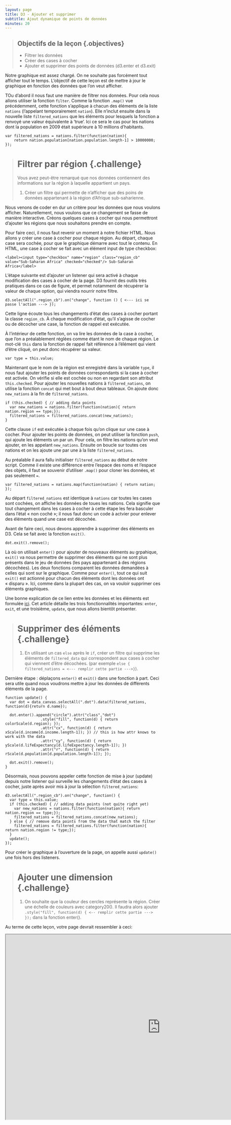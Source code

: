 ```yaml
---
layout: page
title: D3 - Ajouter et supprimer
subtitle: Ajout dynamique de points de données
minutes: 20
---
```


> ## Objectifs de la leçon {.objectives}
> 
> * Filtrer les données
> * Créer des cases à cocher
> * Ajouter et supprimer des points de données (d3.enter et d3.exit)

Notre graphique est assez chargé. On ne souhaite pas forcément tout afficher tout le temps.
L’objectif de cette leçon est de mettre à jour le graphique en fonction des données que l’on veut afficher. 

TOu d’abord il nous faut une manière de filtrer nos données. Pour cela nous allons utiliser la fonction `filter`. 
Comme la fonction `.map()` vue précédemment, cette fonction s’applique à chacun des éléments de la liste `nations` (l’appelant temporairement `nation`). 
Elle n’inclut ensuite dans la nouvelle liste `filtered_nations` que les éléments pour lesquels la fonction a renvoyé une valeur équivalente à ‘true’. Ici ce sera le cas pour les nations dont la population en 2009 était supérieure à 10 millions d’habitants.

~~~{.js}
var filtered_nations = nations.filter(function(nation){ 
	return nation.population[nation.population.length-1] > 10000000;
});
~~~

> # Filtrer par région {.challenge}
> Vous avez peut-être remarqué que nos données contiennent des informations sur la région à laquelle appartient un pays.
> 
> 1. Créer un filtre qui permette de n’afficher que des poins de données appartenant à la région d’Afrique sub-saharienne.

Nous venons de coder en dur un critère pour les données que nous voulons afficher. Naturellement, nous voulons que ce changement se fasse de manière interactive. Créons quelques cases à cocher qui nous permettront d’ajouter les régions que nous souhaitons prendre en compte.

Pour faire ceci, il nous faut revenir un moment à notre fichier HTML. Nous allons y créer une case à cocher pour chaque région. Au départ, chaque case sera cochée, pour que le graphique démarre avec tout le contenu. En HTML, une case à cocher se fait avec un élément input de type checkbox: 

~~~{.html}
<label><input type="checkbox" name="region" class="region_cb" value="Sub-Saharan Africa" checked="checked"/> Sub-Saharan Africa</label>
~~~

L’étape suivante est d’ajouter un listener qui sera activé à chaque modification des cases à cocher de la page. D3 fournit des outils très pratiques dans ce cas de figure, et permet notamment de récupérer la valeur de chaque option, qui viendra nourrir notre filtre. 

~~~{.js}
d3.selectAll(".region_cb").on("change", function () { <--- ici se passe l'action ---> });
~~~

Cette ligne écoute tous les changements d’état des cases à cocher portant la classe `region_cb`. À chaque modification d’état, qu’il s’agisse de cocher ou de décocher une case, la fonction de rappel est exécutée.  

À l’intérieur de cette fonction, on va lire les données de la case à cocher, que l’on a préalablement réglées comme étant le nom de chaque région. Le mot-clé `this` dans la fonction de rappel fait référence à l’élément qui vient d’être cliqué, on peut donc récupérer sa valeur. 

~~~{.js}
var type = this.value;
~~~

Maintenant que le nom de la région est enregistré dans la variable `type`, il nous faut ajouter les points de données correspondants si la case à cocher est activée. On vérifie si elle est cochée ou non en regardant son attribut `this.checked`. Pour ajouter les nouvelles nations à `filtered_nations`, on utilise la fonction `concat` qui met bout à bout deux tableaux. On ajoute donc `new_nations` à la fin de `filtered_nations`. 

~~~{.js}
if (this.checked) { // adding data points 
  var new_nations = nations.filter(function(nation){ return nation.region == type;});
  filtered_nations = filtered_nations.concat(new_nations);
}
~~~

Cette clause `if` est exécutée à chaque fois qu’on clique sur une case à cocher. Pour ajouter les points de données, on peut utiliser la fonction `push`, qui ajoute les éléments un par un. 
Pour cela, on filtre les nations qu’on veut ajouter, en les appelant `new_nations`. Ensuite on boucle sur toutes ces nations et on les ajoute une par une à la liste `filtered_nations`.

Au préalable il aura fallu initialiser `filtered_nations` au début de notre script. Comme il existe une différence entre l’espace des noms et l’espace des objets, il faut se souvenir d’utiliser `.map()` pour cloner les données, et pas seulement `=`.

~~~{.js}
var filtered_nations = nations.map(function(nation) { return nation; });
~~~

Au départ `filtered_nations` est identique à `nations` car toutes les cases sont cochées, on affiche les données de toues les nations. Cela signifie que tout changement dans les cases à cocher à cette étape les fera basculer dans l’état « non coché »; il nous faut donc un code à actvier pour enlever des éléments quand une case est décochée. 

Avant de faire ceci, nous devons apprendre à supprimer des éléments en D3. Cela se fait avec la fonction `exit()`. 

~~~{.js}
dot.exit().remove();
~~~

Là où on utilisait `enter()` pour ajouter de nouveaux éléments au grpahique, `exit()` va nous permettre de supprimer des éléments qui ne sont plus présents dans le jeu de données (les pays appartenant à des régions décochées). Les deux fonctions comparent les données demandées à celles qui sont sur le graphique. Comme pour `enter()`, tout ce qui suit `exit()` est actionné pour chacun des éléments dont les données ont « disparu ». Ici, comme dans la plupart des cas, on va vouloir supprimer ces éléments graphiques. 

Une bonne explication de ce lien entre les données et les éléments est formulée [ici](http://bost.ocks.org/mike/join/). Cet article détaille les trois fonctionnalités importantes: `enter`, `exit`, et une troisième, `update`, que nous allons bientôt présenter. 

> # Supprimer des éléments {.challenge}
> 1. En utilisant un cas `else` après le `if`, créer un filtre qui supprime les éléments de `filtered_data` qui correspondent aux cases à cocher qui viennent d’être décochées. (par exemple `else { filtered_nations = <--- remplir cette partie --->}`). 


Dernière étape : déplaçons `enter()` et `exit()` dans une fonction à part. Ceci sera utile quand nous voudrons mettre à jour les données de différents éléments de la page. 

~~~{.js}
function update() {
  var dot = data_canvas.selectAll(".dot").data(filtered_nations, function(d){return d.name});

  dot.enter().append("circle").attr("class","dot")                
                .style("fill", function(d) { return colorScale(d.region); });
                .attr("cx", function(d) { return xScale(d.income[d.income.length-1]); }) // this is how attr knows to work with the data
                .attr("cy", function(d) { return yScale(d.lifeExpectancy[d.lifeExpectancy.length-1]); })
                .attr("r", function(d) { return rScale(d.population[d.population.length-1]); });

  dot.exit().remove();
}
~~~

Désormais, nous pouvons appeler cette fonction de mise à jour (update) depuis notre listener qui surveille les changements d’état des cases à cocher, juste après avoir mis à jour la sélection `filtered_nations`:

~~~{.js}
d3.selectAll(".region_cb").on("change", function() {
  var type = this.value;
  if (this.checked) { // adding data points (not quite right yet)
    var new_nations = nations.filter(function(nation){ return nation.region == type;});
    filtered_nations = filtered_nations.concat(new_nations);
  } else { // remove data points from the data that match the filter
    filtered_nations = filtered_nations.filter(function(nation){ return nation.region != type;});
  }
  update();
});
~~~

Pour créer le graphique à l’ouverture de la page, on appelle aussi `update()` une fois hors des listeners.

> # Ajouter une dimension {.challenge}
> 1. On souhaite que la couleur des cercles représente la région. Créer une échelle de couleurs avec category20(). Il faudra alors ajouter `.style("fill", function(d) { <-- remplir cette partie ---> });` dans la fonction enter().

Au terme de cette leçon, votre page devrait ressembler à ceci:

<iframe src="http://isakiko.github.io/D3-visualising-data/code/index09.html" width="1000" height="600"></iframe>
